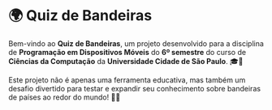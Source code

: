 # 🌍 Quiz de Bandeiras

Bem-vindo ao **Quiz de Bandeiras**, um projeto desenvolvido para a disciplina de **Programação em Dispositivos Móveis** do **6º semestre** do curso de **Ciências da Computação** da **Universidade Cidade de São Paulo**. 🎓📱

Este projeto não é apenas uma ferramenta educativa, mas também um desafio divertido para testar e expandir seu conhecimento sobre bandeiras de países ao redor do mundo! 🚩💡

